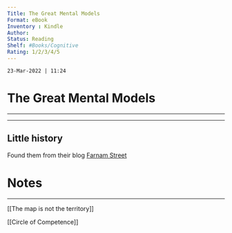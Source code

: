```yaml
---
Title: The Great Mental Models
Format: eBook
Inventory : Kindle
Author: 
Status: Reading
Shelf: #Books/Cognitive 
Rating: 1/2/3/4/5
---
```

`23-Mar-2022 | 11:24`

# The Great Mental Models
---


---

## Little history

Found them from their blog [Farnam Street](https://fs.blog/)

# Notes 
---


[[The map is not the territory]]

[[Circle of Competence]]


